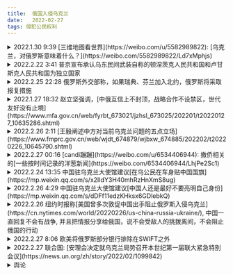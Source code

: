 ```yaml
---
title:  俄国入侵乌克兰
date:   2022-02-27
tags: 侵犯公民权利
---
```

<details markdown=1><summary markdown='span'>2022.1.30 9:39 [三维地图看世界](https://weibo.com/u/5582989822): [乌克兰，对俄罗斯意味着什么？](https://weibo.com/5582989822/Ld7xMphjs)</summary>
<video width="100%" preload="auto" muted controls src="1.mp4" height="500px"></video>
</details>

<details markdown=1><summary markdown='span'>2022.2.22 3:41 普京宣布承认乌东民间武装自称的顿涅茨克人民共和国和卢甘斯克人民共和国为独立国家</summary>
[王磬](https://weibo.com/1747817202/LgBxTfm57): [简单总结下今晚，以及谈下该如何理解"普京宣布承认乌东两区为独立国家"这件事](https://weibo.com/1747817202/LgBxTfm57)

- 普京发表了一个长达一小时的电视演讲，内容很多，大意是：  
1）乌克兰从来就不是一个真正的国家，而是被俄罗斯创造的。乌克兰之所以会从俄罗斯分裂出去都是斯大林和列宁的错，现在要修正过来。  
2）乌克兰加入北约的计划对俄罗斯构成了直接威胁，乌克兰是美国的傀儡。  
3）乌克兰当局十分腐败，俄罗斯才能拯救它。  
4）宣布承认乌东两个地区的独立地位。

- 不少观察家认为这次演讲是富有侵略性的。俄罗斯研究专家Sam Greene称，他看过很多普京的演讲，但从没有像这一次这样的黑暗。没有了“2014年克里米亚演讲中的那种兴奋感、也没有那种高尚的道德感”。直接否定了乌克兰作为一个国家的存在，“这是一个为了让人们愤怒的演讲”。  
其中还有一些值得回味的小插曲，比如普京自曝他在多年以前跟克林顿见面时就提过俄罗斯加入北约的问题，但克林顿没怎么搭理他。演讲的前二十分钟里普京都在讲历史，为什么乌克兰自古以来就是俄罗斯不可分割的一部分？对此普京有一套完整的论述: [普京：关于俄罗斯人和乌克兰人的历史统一](https://weibo.com/ttarticle/p/show?id=2309404738701334020571)

- 第4）是讲话中最重要的内容。在演讲开始之前，普京已经电话告知了马克龙和朔尔茨，将签署法令承认顿涅茨克人民共和国和卢甘斯克人民共和国独立。所以不算意外。关于这两个独立地区与乌东冲突的来龙去脉见界面新闻: [打了八年，乌克兰东部到底有何冲突？](https://www.jiemian.com/article/7118272.html)。

- 该如何理解“普京承认乌东两地区独立”这件事？它最直接的后果，是意味着《明斯克协议》的破产。这是目前乌俄危机中最重要的斡旋框架，它的夭折意味着用外交途径解决乌俄危机已经基本堵死。  
2014年乌东冲突之后，由德法斡旋，与乌俄签了第一份《明斯克协议》，该协议的目的是在乌克兰现有边界内建立一个基于联邦制形式的东部政治解决方案。但这次协议签订后不久就很快再度开火。于是就有了第二个版本的《明斯克协议》，其中包括全面停火、撤走重型武器等。今年的乌俄危机中，《明斯克协议》框架下的”诺曼底模式“扮演了非常重要的作用。值得一提的是，中国也支持俄罗斯回到《明斯克协议》的框架中解决乌俄危机（王毅外长前几天在慕尼黑会议上的发言）

- 演讲结束后大约一个小时，普京宣布将向乌东两个新“独立”的地区派遣军队——以“维和部队”的名义。这算不算开战？有一些可以阐释的空间。它跟直接进攻基辅的性质还是很不一样的。这一方面意味着俄军将事实上正式迈过乌克兰的国境线，但另一方面，由于顿巴斯地区的冲突已经持续了八年，俄罗斯的军事力量此前也已经以军事援助的形式存在于该地区，是个灰色地带。不过，不管现在是否算全面开战，从普京今晚的演讲来看，他的目标肯定不会止于顿巴斯；他想拿下整个乌克兰。

- 现在的问题是各方会如何反应。欧美是否认为这一决定足以引发对俄罗斯的经济制裁？白宫在简报会上重申美军不会进入乌克兰作战。被问到俄罗斯进军顿巴斯是否能算军事进犯？回答称俄罗斯从2014年之后就以各种形式存在在那里。拜登称将对宣布独立的两个地区做出相应经济制裁，包括禁止美国人在乌东地区进行贸易投资经济活动，不过制裁尚不会直接波及俄罗斯。法国、德国、英国、欧盟也表示将会集体行动做出相应制裁。联合国安理会将在美东时间周一晚9点召开紧急会议。乌克兰正式请求安理会提供安全保障，唐宁街则说鲍里斯将在周二6点半爬起来开会，专门讲下制裁的事（当首相还真是蛮辛苦的。。。
</details>

<details markdown=1><summary markdown='span'>2022.2.25 22:28 俄罗斯外交部称，如果瑞典、芬兰加入北约，俄罗斯将采取报复措施</summary>
Fox News: [Russia says Finland, Sweden could face consequences if countries move to join NATO](https://www.foxnews.com/world/russia-finland-sweden-nato)
<details markdown=1>
A Russian official on Friday issued a warning to Finland and Sweden should both nations intend to join NATO, saying such moves would have "serious military-political repercussions."

During a news briefing, Russian foreign ministry spokesperson Maria Zakharova made the remarks as Russian forces continue to battle the Ukrainian military following an unprovoked invasion into the neighboring country.   
"Finland and Sweden should not base their security on damaging the security of other countries and their accession to NATO can have detrimental consequences and face some military and political consequences," she said in a video clip.   
The ministry later posted the same threat on Twitter.   
"We regard the Finnish government’s commitment to a military non-alignment policy as an important factor in ensuring security and stability in northern Europe," the tweet reads. "Finland’s accession to @NATO would have serious military and political repercussions."  
"Partnership with the alliance is very important for us. While maintaining a strong national defense, we retain the opportunity to apply for membership," he wrote. "It is the sovereign right of each nation to make decisions on its security policy."

In an interview with Fox News, Finnish Ambassador to the United States, Mikko Hautala, said Russia has always voiced opposition to his nation's membership to NATO.   
"I think we are really well prepared. We have one of the best armies in Europe. We have a really strong defense. We have really good international partners," he said. "We are not in a position that we would get scared because of one statement. There's nothing new. That's the old Russian position."  
"They've been telling that for many, many years," he added. 

Ukrainian leaders have expressed a desire to join NATO, but Russia has expressed fierce opposition to an expansion of the 30-member alliance, particularly on its border with neighboring Ukraine.   
As of Friday, Russian forces were closing in on the Ukrainian capital of Kyiv, but American intelligence experts have said Ukraine is putting up a greater resistance than anticipated. In an effort to defend the country, the government has handed out arms to citizens willing to fight. 

NATO Secretary-General Jens Stoltenberg said Thursday that the alliance would defend its member states should Moscow launch an attack.  
On Friday, he said NATO deployed its Response Force for collective security after Russian President Vladimir Putin threatened the alliance by telling it to withdraw forces from member nations or face consequences.  
"This goes far beyond Ukraine," Stoltenberg said. "This is about how Russia is actually challenging, contesting core values for our security. Then warning that NATO should withdraw all forces and infrastructure from almost half of our members."

NATO has not engaged in the conflict and has not sent any troops to help defend Ukraine. On Thursday, President Biden said the United States could get involved should Russian forces move into NATO countries.   
"If he did move into NATO countries we will be involved," he said of Putin. "We will be involved."
</details>{:style="margin-left: 2em"}
</details>

<details markdown=1><summary markdown='span'>2022.1.27 18:32 赵立坚强调，[中俄互信上不封顶，战略合作不设禁区，世代友好没有止境](https://www.mfa.gov.cn/web/fyrbt_673021/jzhsl_673025/202201/t20220127_10635286.shtml)</summary>
总台央广记者：俄罗斯外长拉夫罗夫26日表示，俄中新时代全面战略协作伙伴关系是21世纪国家间关系的典范，在某些方面甚至超过传统军事政治同盟关系。西方正企图利用制裁、舆论妖魔化、情报机构滋事挑衅等一切卑鄙手段，对像俄中这样奉行独立自主政策的国家施加“惩罚”。请问中方对此有何评论？

赵立坚：我们注意到了拉夫罗夫外长对两国关系作出的积极表态。这体现了俄中双方对发展两国关系的高度共识，中方对此表示赞赏。  
我想强调，**中俄互信上不封顶，战略合作不设禁区，世代友好没有止境**。两国将彼此视为外交优先方向，是基于各自长远发展作出的战略抉择，根本目的是造福两国和两国人民，维护世界和平稳定与国际公平正义。中俄关系是真正意义上新型大国关系的典范。对于非友即敌的冷战思维和基于一己私利拼凑起来的各种所谓“同盟”和“小圈子”，中俄不感兴趣，更不屑仿效。任何妖魔化和挑衅滋事的企图都注定失败。我们愿意继续同俄方一道，沿着两国元首擘画的方向坚定前行，充分释放两国合作的巨大潜力和优势，为动荡变革的世界注入更多稳定性和正能量。
</details>

<details markdown=1><summary markdown='span'>2022.2.26 2:11 [王毅阐述中方对当前乌克兰问题的五点立场](https://www.fmprc.gov.cn/web/wjdt_674879/wjbxw_674885/202202/t20220226_10645790.shtml)</summary>
2022年2月25日，国务委员兼外长王毅应约分别与英国外交大臣特拉斯、欧盟外交高级代表博雷利和法国总统顾问博纳通电话，重点就乌克兰局势深入交换意见。王毅阐述了中方对乌克兰问题的基本立场，概括为以下五点：  
一、中方主张尊重和保障各国的主权和领土完整，切实遵守联合国宪章宗旨和原则。这一立场是一贯的，也是明确的，在乌克兰问题上同样适用。  
二、中方倡导共同、综合、合作、可持续的安全观。认为一国的安全不能以损害他国安全为代价，地区安全更不能以强化甚至扩张军事集团来保障。冷战思维应当彻底摒弃。各国的合理安全关切应予尊重。在北约连续五轮东扩情况下，俄罗斯在安全方面的正当诉求理应得到重视和妥善解决。  
三、中方一直关注乌克兰问题的演变，目前的局势是我们不愿看到的。当务之急是各方保持必要克制，避免乌克兰现地事态继续恶化甚至走向失控。平民的生命财产安全应当得到有效保障，尤其要防止出现大规模人道主义危机。  
四、中方支持和鼓励一切有利于和平解决乌克兰危机的外交努力。中方欢迎俄罗斯和乌克兰尽快举行直接对话谈判。乌克兰问题的演变有着复杂历史经纬。乌克兰应当成为东西方沟通的桥梁，而不应沦为大国对抗的前沿。中方也支持欧方与俄罗斯就欧洲安全问题进行平等对话，秉持安全不可分割理念，最终形成平衡、有效、可持续的欧洲安全机制。  
五、中方认为联合国安理会应当为解决乌克兰问题发挥建设性作用，要以地区和平稳定为重，以各国普遍安全为重。安理会采取的行动应当给紧张局势降温而不是火上浇油，应当有利于推动外交解决而不是使局势进一步升级。鉴此，中方历来不赞成安理会决议动辄引用授权动武和制裁的第七章。  
王毅说，中国作为安理会常任理事国和负责任大国，始终忠实履行自身国际义务，为维护世界和平稳定发挥建设性作用。在和平与安全问题上，中国是纪录最好的大国。我们从未侵略他国、从不搞代理人战争、从不寻求势力范围、从不参与军事集团对抗。中国坚持走和平发展道路，致力于构建人类命运共同体。我们将继续坚定反对一切霸权强权，坚定维护广大发展中国家特别是中小国家的正当合法权益。
</details>

<details markdown=1><summary markdown='span'>2022.2.27 00:16 [candi蹦蹦](https://weibo.com/u/6534406944): 撤侨相关的[一些按时间记录的洋葱新闻](https://weibo.com/6534406944/LhjPe2Sc1)</summary>
<div markdown=1>
22.1.23 [美国要求美国公民离开乌克兰](https://www.cnbc.com/2022/01/24/state-department-urges-us-citizens-to-leave-ukraine-amid-russian-tension.html)  
22.1.24 [澳大利亚建议撤侨](https://www.theguardian.com/australia-news/2022/jan/25/australians-told-to-leave-ukraine-immediately-as-russian-military-threat-increases)  
22.2.11 [英国建议公民离开乌克兰](https://www.theguardian.com/uk-news/2022/feb/11/foreign-office-urges-uk-citizens-ukraine-leave-as-soon-as-possible)  
22.2.12 [日本要求日本公民离开乌克兰](https://english.kyodonews.net/news/2022/02/d43b59c2b0ee-japan-urges-nationals-to-leave-ukraine-over-crisis.html)  
22.2.12 [加拿大要求撤侨](https://www.aa.com.tr/en/world/canada-urges-its-citizens-to-immediately-leave-ukraine/2500539)  
22.2.12 [德国建议撤侨](https://www.dw.com/en/germany-joins-eu-nato-members-telling-citizens-to-leave-ukraine/a-60758319)  
22.2.13 [新加坡建议撤侨](https://www.channelnewsasia.com/singapore/singaporeans-ukraine-advised-leave-soon-possible-mfa-2495906)  
22.2.15 [美国关闭驻基辅大使馆](https://edition.cnn.com/2022/02/14/politics/us-embassy-kyiv-closure/index.html)  
<details markdown=1><summary markdown='span'>22.2.25 财新网: [中国开始部署包机安排撤侨](https://weibo.com/1663937380/Lh9Jpyqu8)</summary>
俄罗斯对乌克兰的进攻进入第二天，联合国2月25日表示，至少有127名平民伤亡。2月25日凌晨，中国驻乌克兰大使馆发布紧急通知，准备分批包机接返在乌中国公民，开始人员登记。  
中国驻乌大使馆称，当前中国在乌公民和中资企业处于较高安全风险，持有中国护照或旅行证的包括香港、澳门、台湾地区在内的中国公民可登记搭乘包机回国。搭乘包机根据自愿原则，包机派出时间根据飞行安全情况确定，届时将提前通知。登记时间截止到当地时间2月27日晚12点 。大使馆还提醒，期间做好安全和疫情防护，提前准备登机物品
</details>

<details markdown=1><summary markdown='span'>22.2.27 19:00 环球时报: [中国驻乌克兰使馆正协调其他方式撤侨](https://weibo.com/1974576991/Lhrbe9eDk)</summary>
【中国驻乌克兰使馆：除包机撤侨外，还在协调中国公民以其他方式离开乌克兰】

在紧张的俄乌局势中，滞留乌克兰的中国同胞牵动人心。27日，《环球时报》记者从中国驻乌克兰大使馆方面独家获悉，目前撤侨工作正在紧锣密鼓地展开。为保障与在乌同胞沟通渠道顺畅，使馆特意增设领事保护电话，协调出境、领事保护、安抚情绪等相关工作也在大力推进。中国驻乌使馆方面对《环球时报》记者表示，“虽然困难很多，但还是会有办法的”“广大同胞提出的愿望，我们会努力实现，民之所愿就是我们努力奋斗的目标。”  
“撤侨是使馆当前工作的重中之重。”中国驻乌克兰大使馆相关人士27日独家对《环球时报》记者表示：“在目前情况下，很多中国公民希望能够撤离回国。虽然这是一项复杂的系统性工作，做起来费心费力，但使馆上下仍在紧锣密鼓的展开撤侨工作。”  
这位中国驻乌使馆人士介绍，保障中国公民的安全是撤侨的前提条件，如果在撤离过程中遇到危险，就违背了撤离的初衷。为此，使馆需要从各方面着手，做出周密的安排。比如组织中国公民进行登记调查、和乌方进行前期沟通、做好应急预案等，工作量很大，现在每个环节都在紧张的推进当中。  
该人士还谈到了包机撤离的危险性，他说，现在当地实施严格的空中管制措施，空中时常遭遇炮击和导弹，如果在包机撤离过程中遇到危险，后果将不堪设想，因此现阶段包机撤侨的方案很难执行。  
“虽然困难很多，但还是会有办法的。”这位使馆人士对《环球时报》记者表示，“使馆正在积极考虑其他撤离方案，只要安全条件稍一具备，就会立即启动”。他说：“广大中国同胞提出的愿望，我们会努力实现，民之所愿就是我们努力奋斗的目标”。

《环球时报》记者了解到，除撤侨以外，中国驻乌使馆还在积极协调中国公民以其他方式离开乌克兰境内。相关人士透露，现在有中国同胞自行驾车到乌克兰西部地区与乌接壤的波兰、斯洛伐克、匈牙利等国，由于现在往西走的人很多，队伍排起长龙，在出境方面遇到很大困难。使馆通过和乌克兰方面协调，协助中国公民顺利出关。比如，昨天华为公司的40余名员工已经安全抵达斯洛伐克。

为保障在乌中国公民的人身和财产安全，中国驻乌使馆加紧推进一系列工作。这名相关人士对《环球时报》记者说，使馆第一时间把当地的安全提醒和有关规定传达给同胞，比如“宵禁的时候不能外出”“不能随意在街上走动”“远离窗户”“不要开灯”“听见防空警报要赶紧去地下室、避难所避难”等等。有的华人华侨不懂外语，使馆会事无巨细的逐一提醒。  
在当前局势下，做好在乌同胞的安抚工作也是使馆的工作重点。为保障与在乌同胞的沟通渠道顺畅，使馆特意增设领事保护电话，尽可能多与他们接触、倾听他们的诉求。此外，我驻乌使馆也在努力进行领事保护工作，比如有中国企业在乌克兰经营的工厂或者农场遇到困难，处于交战区，使馆就会做一些相关工作，争取能够使他们的财产得到保全。  
27日早些时候，中国驻乌克兰大使范先荣发表致全体在乌中国同胞的信，澄清有关“大使逃跑”的不实传闻，称“中国大使还在基辅，还在与广大的同胞们共同面对当前这段特殊困难的时期”。范先荣表示，我们每日每夜、加班加点做的最重要工作，就是大家的安危。所以我请大家放心，并且要有信心，中国使馆绝不会置大家的安危于不顾。中国共产党的初心和使命就是人民，现在民众有了困难，怎么可能看着不管！  
范先荣强调，祖国就在身后，使馆就在身边！这句话是真的。让我们大家一起来，共同努力，战胜目前暂时的困难，鼓励“同胞们，加油！”
</details>

<details markdown=1><summary markdown='span'>22.1.28 外交部: [中国呼吁各方保持冷静](https://www.mfa.gov.cn/web/fyrbt_673021/jzhsl_673025/202201/t20220128_10636086.shtml)</summary>
中新社记者：据报道，1月26日，埃塞俄比亚联邦政府通过决议，决定提前结束全国紧急状态。中方对此有何评论？

赵立坚：中方对埃塞俄比亚国内局势改善、政府决定提前结束全国紧急状态感到高兴。我们始终相信埃塞人民有智慧、有能力处理好内部事务，支持埃塞有关各方通过对话和谈判化解分歧，早日实现持久的停火与和解。  
中方一贯为非洲之角地区和平稳定积极发挥建设性作用。前不久，王毅国务委员兼外长访非期间提出“非洲之角和平发展构想”，得到了包括埃塞俄比亚在内的地区国家积极响应。中方愿同各方一道，继续为实现地区持久和平与发展繁荣共同努力。
</details>

<details markdown=1><summary markdown='span'>22.2.17 外交部: ["俄罗斯入侵乌克兰"是虚假信息](https://www.mfa.gov.cn/web/fyrbt_673021/jzhsl_673025/202202/t20220217_10643117.shtml)</summary>
总台央视记者：昨天，俄罗斯外交部发言人扎哈罗娃再次批评渲染“俄罗斯入侵乌克兰”做法，表示已经很久未见如此大量的虚假信息、污蔑和谎言集中出现。但美方声称，俄进一步军事“侵略”乌克兰的风险仍然存在。发言人对此有何评论？

汪文斌：散布虚假信息、制造紧张空气无助于乌克兰问题的解决，鼓吹集团对抗、挥舞制裁大棒只会给对话谈判增添阻力。美方应当重视并解决俄方在安全保障问题上的正当合理关切，为各方在新明斯克协议基础上寻求政治解决乌克兰问题发挥建设性作用，而不是炒作渲染危机、刺激局势紧张。中方支持一切符合新明斯克协议方向和精神的努力。
</details>

<details markdown=1><summary markdown='span'>22.2.18 外交部: [政治解决乌克兰问题不能以释放战争烟雾弹为筹码](https://www.mfa.gov.cn/web/fyrbt_673021/jzhsl_673025/202202/t20220218_10643443.shtml)</summary>
总台央视记者：当地时间17日，美国务卿布林肯在联合国安理会发表讲话称，美情报显示俄已走上战争道路，计划未来数日内进攻乌克兰。他还称，美分享上述情报旨在阻止战争而非发动战争。请问中方对此有何评论？

汪文斌：美国情报部门的可信度如何，在伊拉克、乌克兰等问题上已经得到检验。  
我要强调的是，政治解决乌克兰问题不能以释放“战争”烟雾弹为筹码，不能以制裁施压相威胁、更不能以煽动集团对抗为手段。各方应在新明斯克协议基础上，通过对话谈判妥善处理包括俄方在内的各方合理安全关切，推动乌克兰危机及相关问题的全面解决。
</details>

22.2.19 8:46 [赵立坚个人微博](https://weibo.com/u/7286955267): [美国情报就是个笑话【#中方回应美情报显示俄计划进攻乌克兰# 】@外交部发言人办公室 @人民视频](https://weibo.com/7286955267/Lg9KilThF)

<details markdown=1><summary markdown='span'>22.2.22 外交部: ["安全不可分割"原则很重要](https://www.mfa.gov.cn/web/fyrbt_673021/jzhsl_673025/202202/t20220222_10644486.shtml)</summary>
**法新社记者：中方一贯支持不干涉内政及尊重他国主权原则，俄罗斯承认“分裂地区”是否侵犯乌克兰主权？**

汪文斌：今天上午，王毅国务委员兼外长应约同美国国务卿布林肯通电话，在通话中，王毅国务委员阐述了中方在乌克兰问题上的相关立场。  
中方对乌克兰局势演变表示关注。中方在乌克兰问题上的立场是一贯的，任何国家的合理安全关切都应得到尊重，联合国宪章的宗旨和原则应当得到共同维护。乌克兰问题演变至今，与新明斯克协议迟迟未能有效执行密切相关。中方将继续按照事情本身的是非曲直，与各方接触。乌克兰局势正趋于恶化。中方再次呼吁各方保持克制，认识到落实安全不可分割原则的重要性，通过对话谈判缓和事态，化解分歧。

**路透社记者：中方是否承认“顿涅茨克人民共和国”和“卢甘斯克人民共和国”是两个新的独立国家？**

汪文斌：我刚才已经介绍了中方在乌克兰问题上的立场。乌克兰问题有着复杂的历史经纬和现实因素，中方在乌克兰问题上的立场是一贯的、明确的，没有发生变化。中方主张根据联合国宪章的原则，和平解决争端，呼吁相关各方保持克制，通过谈判化解分歧，避免局势继续升级。

**法新社记者：中方是否认为俄罗斯的最新举措违反新明斯克协议？**

汪文斌：中方在乌克兰问题上的立场是一贯的。我们认为任何国家的安全利益都应该得到尊重和维护。真正的安全应该是共同、综合、合作和可持续的。

**《纽约时报》记者：俄罗斯坚称乌克兰并非“独立国家”，而中方坚称台湾是中国的一部分。两者是否有相似之处？**

汪文斌：我刚才已经阐明了中方在乌克兰问题上的立场。  
既然你提到台湾问题，我愿强调，世界上只有一个中国，台湾是中国领土不可分割的一部分，这是无可辩驳的历史和法理事实。一个中国原则是公认的国际关系准则。中国人民有坚强决心、坚定意志、强大能力捍卫国家主权和领土完整。

**路透社记者：英国认为俄罗斯已开始入侵乌克兰，因此已决定对俄实施制裁。中国将于何时自乌撤离本国公民？**

汪文斌：我刚才已经介绍了，中国外交部和驻乌克兰使馆将继续和在乌中国公民和企业保持密切联系，及时提供领事保护与协助，切实维护其安全和正当权益。
</details>

<details markdown=1><summary markdown='span'>22.2.23 外交部: [中国在乌克兰问题上发挥了发挥建设性作用](https://www.mfa.gov.cn/web/fyrbt_673021/jzhsl_673025/202202/t20220223_10644870.shtml)</summary>
总台央视记者：能否介绍一下中方为解决乌克兰问题发挥了什么作用？

华春莹：在地区热点问题上，中方一向致力于劝和促谈，为推动和平解决地区热点问题发挥建设性作用。  
在乌克兰问题上，同近段时间以来美方不断向乌输送武器、推高紧张、制造恐慌甚至渲染战争形成鲜明对比的是，中方始终呼吁各方尊重和重视彼此的合理安全关切，努力通过谈判协商解决问题，共同维护地区和平稳定。16日，习近平主席同马克龙总统通话时强调，有关各方应该坚持政治解决的大方向，充分利用包括诺曼底机制在内的多边平台，通过对话协商寻求乌克兰问题的全面解决。近日，王毅国务委员兼外长通过视频出席慕尼黑安全会议中国专场时也强调，各方应该切实负起责任，为和平而努力，而不是一味推高紧张、制造恐慌、甚至渲染战争。  
现在问题的关键是，作为当前乌克兰局势紧张的始作俑者，美方在这场危机中扮演了什么角色？发挥了什么作用？如果有人一边火上浇油，一边指责别人救火不力，这种行为是不负责任的，也是不道德的。

《中国日报》记者：个别美国媒体认为，中方现在在乌克兰问题上的表态立场同中方一贯奉行的尊重国家主权和领土完整原则相矛盾。你是否同意这种看法？

华春莹：中方在乌克兰问题上的立场是一贯的，没有变化。  
中方表态符合中方一贯坚持的推动对话协商解决地区热点问题的立场。中方始终秉持客观公正，站在和平正义的一边，按照事情本身的是非曲直决定自身立场，主张各国都要根据联合国宪章的宗旨和原则和平解决国际争端。个别人指责中方有关乌克兰问题的立场违背尊重国家主权和领土完整原则，这要么是别有用心，要么是故意歪曲误解。  
凡事都要讲道理，凡事也都有因果关系。乌克兰问题有其复杂历史经纬，局势演变至今是各种因素共同作用的结果。要想正确客观认识并寻求理性和平的解决方案，有必要了解乌克兰问题的来龙去脉，在平等和相互尊重的基础上，妥善解决彼此合理安全关切。一些国家应该想一想，在美方违背同俄罗斯的协议5次将北约东扩至俄家门口并部署大量先进进攻性战略武器时，他们有没有想过把一个大国逼到绝地的后果？  
当前形势下，和平解决乌克兰问题的大门并没有完全关上。我们希望有关当事方保持冷静和理性，致力于根据联合国宪章原则，通过谈判和平解决有关问题。中方将继续以自己的方式劝和促谈，欢迎并鼓励一切致力于推动外交解决的努力。
</details>

<details markdown=1><summary markdown='span'>22.2.24 外交部: [俄国的行为不能称为"侵略"](https://www.mfa.gov.cn/web/fyrbt_673021/jzhsl_673025/202202/t20220224_10645295.shtml)</summary>
**法新社记者：中方一直未谴责俄罗斯对乌克兰的行为，当前普京总统已开始入侵乌克兰，今天中方是否会谴责俄罗斯的行动？**

华春莹：中方正密切关注最新事态。我们呼吁各方保持克制，避免局势失控。

**彭博社记者：中方是否认为俄罗斯的行动是侵略？是否违反联合国宪章？**

华春莹：关于乌克兰问题，我们已经表明中方原则立场。乌克兰问题有着非常复杂的历史背景和经纬，演变到今天这种局面，是各种因素共同作用的结果。  
我们注意到今天俄方宣布在乌东地区开展特别军事行动，俄罗斯国防部称其武装力量不会对城市实施导弹、航空和火炮袭击。中方密切关注当前最新事态的发展，呼吁各方保持克制，避免局势失控。  
同时我也想再次强调中方的一贯立场。各国安全应该是共同、合作、可持续的安全，各方的合理安全关切应该得到尊重和解决。我们希望各方不要把和平大门关上，继续致力于对话、协商、谈判，努力尽快缓解事态，不要使局势进一步升级。  

**总台央视记者：美国务院发言人普莱斯就乌克兰问题表示，中国应该尊重国家主权和领土完整原则，中方有义务敦促俄罗斯在乌克兰问题上作出让步，但中俄关系发展方向令人担忧。中俄联合声明表明中国试图利用对俄罗斯的影响来达成两国创造世界秩序的目的。你对此有何评论？**

华春莹：我注意到美国国务院发言人有关表态。  
首先，关于如何尊重国家主权和领土完整问题，美方恐怕没有资格告诉中方怎么做。对于国家主权和领土完整问题，中国人民有着特别真实而深刻的理解和感受。近代以来，中国遭受过八国联军和外国殖民侵略，有着对于丧权辱国的刻骨铭心的悲惨记忆。就在并不遥远的20多年前，中国驻南联盟使馆被北约轰炸、造成3名中国记者牺牲，多人受伤。北约还欠着中国人民的血债。而今天我们依然面临美国伙同其几个所谓盟友在涉疆、涉港、涉台等问题上肆意干涉中国内政、破坏损害中国主权安全的现实威胁。中国也还是唯一一个还没有实现祖国完全统一的安理会常任理事国。正因为如此，中国一贯坚决维护联合国宪章宗旨原则和国际关系基本准则，坚决维护国家主权、安全和领土完整，坚决维护国际公平正义。  
而美国，建国不到250年的时间里，只有不到20年没有对外发动军事行动，而军事干预的名义有时是民主，有时是人权，有时索性就用一小瓶洗衣粉，有时甚至就编一个假消息。这样的国家对于尊重国家主权和领土完整的理解肯定是和我们不一样的。对此，国际社会也都看得十分清楚。  
至于美方暗示俄罗斯有中国背后支持才行动，相信俄方会很不高兴听到这种说法。俄罗斯是安理会常任理事国，是独立自主的大国，俄方完全基于自身判断和国家利益独立自主制定并实施自己的外交战略。  
我还必须强调指出，中俄关系建立在不结盟、不对抗、不针对第三方的基础上，同美方以意识形态划线，拉帮结伙搞“小圈子”和集团政治、制造对抗分裂有根本和质的不同。对于那种非友即敌的冷战思维和拼凑所谓“同盟”和“小圈子”的做法，中方不感兴趣，也无意效仿。  
至于中俄联合声明，我们建议美方再认真仔细阅读一下。中俄加强战略沟通协调，坚定维护联合国在国际事务中发挥核心协调作用的国际体系，坚定维护包括《联合国宪章》宗旨和原则在内的以国际法为基础的国际秩序，恰恰是负责任的表现，是维护国际战略安全与稳定的积极因素。

**英国独立电视新闻记者：尽管看到今天上午乌克兰形势的最新变化，你似乎认为和平仍然可能，习近平主席是否计划与其好友普京总统通话，呼吁保持冷静，寻求外交解决？**

华春莹：和平的大门永远都不应被轻易关闭。即便乌克兰局势发展到了今天，我们仍然呼吁有关各方保持克制，采取建设性行为，尽快缓和事态，不要使局势进一步失控。  
中方一贯主张各方尊重和重视彼此合理安全关切，努力通过谈判协商和平解决地区热点问题。我昨天介绍了中方为推动和平解决乌克兰问题所做努力。习近平主席近期和马克龙总统通话以及王毅国务委员兼外长视频出席慕安会时都呼吁各方坚持政治解决的大方向，切实负起责任，为和平而努力。

**法新社记者：在昨天的记者会上，中方批评美方在乌克兰推高紧张、制造恐慌，最近24小时的事态变化是否说明，美方的警告其实是有根据的？中方是否应该早些倾听美方警告并请本国公民自乌克兰撤离？**

华春莹：美方一段时间以来一直在不断推高紧张、煽动战争。你们应该知道过去一段时间里，美方向乌克兰运送进多少武器弹药吗？  
当时如果各方都多做劝和工作，多尊重和照顾彼此安全关切，合理妥善解决，使局势软着陆，那今天情况会是怎么样？美方放出消息称16日俄方大规模侵入，俄方称这是虚假消息。你是愿意看到美方喊“狼来了”成真？还是真正出自对乌克兰人民以及地区和平安全的关心，希望事情消灭于萌芽状态，不走到今天这个地步呢？  
中方从一开始就本着负责任的态度，劝说有关方不要推高紧张、煽动战争。中方做法是负责任的。而那些跟在美国后面煽风点火，等火烧起来了以后却指责别人的，才是不负责任的行为。作为始作俑者，点火者应该考虑如何以实际行动尽快把火扑灭。

**法新社记者：俄罗斯明确宣布不会攻击城市，而仅打击军事目标，所以你认为不攻击城市而仅打击军事目标的对他国侵略是可以接受的对吗？你还提到美方向乌克兰提供弹药，但是一个主权国家，自任何来源购买武器弹药用于自卫，这难道不是它的权利吗？**

华春莹：你应该注意到了，俄方声明称对乌进行特别军事行动，俄罗斯武装力量不会对乌克兰城市实施任何导弹和火炮袭击。  
对于“侵略”的定义，还是应该回到如何看待当前乌克兰局势这个起点。我们多次讲过，乌克兰问题有非常复杂的历史背景和经纬，演变到今天这个局面并不是我们每个人都希望看到的。希望各方做出共同努力，给和平一个机会，致力于通过对话协商谈判，尽快把局势缓和下来。  
至于主权国家是否有权购买武器。我想问你一个问题：如果在你身边两个人吵起来要打起来，你是给他递武器、递枪、递匕首呢？还是首先劝他们不要打起来，然后客观了解发生冲突的来龙去脉，帮他们和平解决问题呢？这是一个非常简单的道理。武器从来不能解决所有问题。这个时候不应该火上浇油，而是应该想办法一起把火扑灭，维护住和平。  
我也想向你提出一个问题。你们西方媒体定义用的词是“侵略”，但之前美方未经联合国授权对伊拉克、阿富汗非法采取单方面军事行动并造成大量无辜平民伤害时，你们当时用的是“侵略”这个词吗？还是别的什么词？

**阿纳多卢通讯社记者：俄罗斯国防部发表声明表示，俄军今天上午打击了乌克兰防空力量，这通常被视为侵略的开始，如果情况属实，中方是否会将其视为对主权国家的进攻？**

华春莹：中方密切关注着事态发展。乌克兰局势发展到今天，不是我们所希望看到的。所以我们持续呼吁各方保持克制，尽快通过对话协商解决问题，让局势缓和下来。

**法新社记者：在最近24小时，自军事行动开启以来，中方是否曾与乌方通话？具体来说，是否与乌总统泽连斯基通话？或者是否有通话计划？**

华春莹：现在各方都很忙。中方正密切关注形势发展，并持续呼吁各方保持克制，致力于通过对话谈判尽快缓和事态，避免局势失控。

**法新社记者：你之前提到了法国和德国在这场争端中的斡旋努力，目前法德均明确谴责了俄罗斯的行动，你是否认为，这说明谈判努力无效，唯有包括中国在内的整个国际社会的强烈谴责方能使俄罗斯退却？**

华春莹：一段时间以来，包括法国、德国在内的一些欧洲国家进行了一些斡旋工作。乌克兰问题非常复杂。7年多前基辛格博士曾经公开对乌克兰问题发表过评论，他认为如果乌克兰想要生存和繁荣，就不能成为任何一方对抗另一方的前哨，而应成为东西方之间的桥梁。  
旁观者清。国际社会各方应该冷静了解乌克兰问题演变的历史经纬。在此基础上共同努力，推动相关方通过对话谈判尽快缓和局势，避免失控，和平解决。欧方的确也应该思考，什么样的安全格局最符合欧洲利益。  
你提到谴责俄罗斯。我不知道之前当有关国家做拱火点火的错事的时候，它的伙伴有没有尽全力阻止其在错误的方向越走越远，直到不可收拾的地步。当前局面谁都不希望看见、也不符合任何一方利益。希望各方共同努力，呼吁相关方保持克制，不要使局势进一步失控。

**路透社记者：你刚才说希望各方呼吁保持冷静、避免局势升级，中方多次重复这一立场，请问中方是否会呼吁俄罗斯撤军？**

华春莹：我们呼吁所有相关方保持克制。

**法新社记者：美国2003年入侵伊拉克，我社当时使用了“入侵”一词。昨天，你表示美方在伊拉克的所作所为侵犯了伊拉克的主权和领土完整。那么，为什么现在不认为乌克兰的主权和领土完整遭受侵犯呢？你能否解释一下乌克兰的情形和当年伊拉克的情形有何不同？这是否是一种双标呢？俄罗斯入侵乌克兰就可以，但美国不能入侵伊拉克。**

华春莹：“双重标准”这个词用不到中国头上，因为中方立场光明磊落。中方一向认为，各国的主权和领土完整都应得到尊重，联合国宪章宗旨和原则都应当得到共同维护，这是中方一贯秉持的原则，也是各国都应当坚持的国际关系基本准则。  
与此同时，中方认为，一国安全不能建立在损害别国安全的基础上，更不能出于寻求自身绝对安全优势，肆意损害别国主权安全。各国的合理安全关切都应得到尊重。  
你应该知道伊拉克问题的由来。当时美国国务卿凭着一小瓶洗衣粉和一个莫须有的罪名，就对伊拉克发动军事打击，给伊拉克人民造成严重灾难。这是赤裸裸的侵略，国际社会对此是有共识的。  
你应该也认真读了普京总统的讲话。我不是俄罗斯外交部发言人，不会站在俄方的立场讲话。但我想，作为旁观者和非当事方，应该秉持客观公正立场，看到乌克兰问题的复杂历史经纬以及各种因素交织演变。  
公正的斡旋调解不仅要看到眼前，也要看到事情的整个来龙去脉，不仅要推动治标也要治本。这就是为什么中方一直呼吁各有关方面保持克制，致力于通过对话谈判解决问题。

**路透社记者：目前有多少中国公民在乌克兰？中方对他们有什么最新指示吗？**

华春莹：中国在乌克兰公民的具体人数我目前还不掌握。中国驻乌克兰使馆已经发布了安全提醒。鉴于当前的形势，提醒在乌克兰的中国公民和中资企业注意保护自己的人身安全，以免发生意外伤害。中国驻乌克兰使馆也同当地留学生和中国商会等保持着联系，提醒他们要关注中国使馆第一时间发布的消息，提醒在乌中国公民不要前往局势不稳定的地区。此外还呼吁在乌中国公民，此时要体现出中国人民历来团结奋斗、互帮互助的优良传统。如果遇到困难，希望大家能互相帮助，互相伸出援助之手，在这种困难时刻相互温暖，相互帮助。另外使馆也提醒中国公民不要恐慌。如果有人遇到问题，使馆会予以全力帮助。

**法新社记者：在何种情况下，中国会谴责俄罗斯在乌克兰的行动？具体而言，中方会因俄罗斯的何种行动对其进行谴责？  **

华春莹：你为什么一直穷追不舍要求中方谴责？  
我们已经说过，乌克兰问题的历史经纬非常复杂，局势演变到今天是各种因素共同作用的结果。正确的做法是客观全面了解来龙去脉和演变经纬，然后通过对话协商和平解决问题。各国安全应该是共同的、综合的、可持续的，只有这样的安全才是持久的。  
你反复追问中方何时同美欧等国一起谴责，这倒提醒我，正是你提到的美国等几个国家在不断干涉中国内政问题，基于虚假信息对中方发起各种攻击。  
在国际关系中，不应该老做这种强加于人的事情，而是应该根据事情本身的是非曲直，允许各国独立作出判断。

**路透社记者：中方是否认为俄罗斯入侵乌克兰？如果不是的话，为什么？**

华春莹：我给你提一个建议，你可以去问问美方，他们不断拱火、点火，现在打算怎么灭火？

**路透社记者：中方是否采取足够措施积极主动地推动实现乌克兰的和平，中方对此满意吗？**

华春莹：我们希望乌克兰和平，不希望看到乌克兰局势演变到今天这样的局面。我们呼吁，有关方通过对话缓和事态，保持克制。同时，凡事皆有因果，不仅要治标，也要治本，这需要有关各方共同努力。  
你今天一直在纠缠中国。中国是当事方吗？点火的人、煽火的人、火上浇油的人是谁？中国有句话叫做解铃还须系铃人，乌克兰问题需要直接当事方谈判解决。你们执意用的一些词很容易让我们联想到，那些基于虚假信息和谣言动辄对中国妄加的指责，让我们觉得很不舒服。  
我希望你们冷静、理智、克制，同中方一起呼吁各方保持克制，多做灭火的事，不要让局势进一步失控。

**路透社记者：请问中方领导人是否支持普京总统入侵乌克兰？**

华春莹：我非常讨厌你这样提问的方式，充分地暴露出对中国的思维——先入为主、偏见傲慢、乱扣帽子。中方不是当事方，一直在做劝和促谈的工作。  
我昨天详细介绍了我们所观察到的来龙去脉，普京总统也发表了详细的讲话。你们为什么不愿意费点时间去认真地读一读呢？为什么不能静下心来，跳出自己的固定思维模式，理性客观地看待呢？谁拱的火？谁点的火？谁在火上浇油？解铃还须系铃人。应该由直接当事方去谈判解决。  
俄罗斯是独立自主的大国、安理会常任理事国，独立自主做外交决策。中国的立场非常清楚，对于任何地区热点问题，我们的立场始终如一，那就是致力于通过对话协商谈判和平解决问题。  
当伊拉克、叙利亚、阿富汗等一些国家被非法军事打击，包括最近阿富汗人民的70亿美元被美方非法掠夺时，你们谴责了吗？你们主持公平正义了吗？你们去质问过美国政府吗？所以我认为你刚才的问题不是作为一个新闻记者应有的客观问题，你没有持中立立场，你是先入为主。作为记者，你们不应该把你们预先设定的结论强加给别人。

**法新社记者：我知道你觉得我们都很情绪化，但当战争发生，肯定会导致伤亡。我想说的是，联合国安理会将于明天发布阿尔巴尼亚和美国起草的决议，并在纽约时间的周五就此投票。你能告知中方将如何投票吗？**

华春莹：我们会基于中方一贯立场，本着联合国宪章宗旨原则处理相关问题。
</details>

<details markdown=1><summary markdown='span'>22.2.28 外交部: [一国安全不能建立在损害别国安全的基础之上](https://www.fmprc.gov.cn/fyrbt_673021/jzhsl_673025/202202/t20220228_10646369.shtml)</summary>
**国际市场新闻社记者：一些西方国家将俄罗斯剔除出环球银行间金融通信协会（SWIFT）支付系统。中方对此有何评论？这对中俄之间的金融交易和中国银行交易有何影响？中方对此有何回应？**

汪文斌：中方不赞成用制裁手段解决问题，更反对没有国际法依据的单边制裁。实践早已证明，制裁非但解决不了问题，还会制造出新的问题，不仅造成经济上“双输”或“多输”这个局面，还会干扰影响政治解决的进程。

**西班牙《阿贝赛报》记者：俄罗斯外交部发言人在被问到俄罗斯是否有朋友时称，中国（对乌克兰局势）的反应就是一个例子。中国认为自己的反应是对俄罗斯的支持吗？中国对这场冲突持中立立场吗？**

汪文斌：中俄是全面战略协作伙伴，中俄关系不结盟、不对抗、不针对第三方。我们在乌克兰问题上的立场是一贯的。中方一向按照事情本身的是非曲直决定自己的立场和政策。

**深圳卫视记者：据报道，美国不具名高官称，去年12月以来，美方6次在美中外长会谈等高层对话中指出俄罗斯正准备袭击乌克兰，恳请中方劝阻俄方。中方对此不以为然，甚至将有关情况转告俄，强调中方不会试图阻止俄行动。中方对此有何评论？**

汪文斌：我们坚决反对美方捏造不实信息，抹黑中国形象。我注意到，近期美国国际问题专家托马斯·弗里德曼和美国前众议员加巴德都就美国在乌克兰危机中所起的作用提出批评。美方应当反躬自省。  
正如我刚才所强调的，中方一贯根据事情本身的是非曲直决定我们的立场和政策，一向站在和平合作和公道正义一边。连日来，习近平主席同俄罗斯总统普京、法国总统马克龙等领导人通电话，指出中方支持俄方同乌方通过谈判解决问题，呼吁各方坚持政治解决的大方向，通过对话协商寻求乌克兰问题的全面解决。  
王毅国务委员兼外长也与多国外长和政要通电话，阐述中方在乌克兰问题上的五点立场，强调冷战思维应当彻底摒弃，各国的合理安全关切应予尊重，当务之急是各方保持必要克制，避免乌克兰现地事态继续恶化甚至走向失控。平民的生命财产安全应当得到有效保障，尤其要防止出现大规模人道主义危机。中方支持和鼓励一切有利于和平解决乌克兰危机的外交努力。乌克兰应当成为东西方沟通的桥梁，而不应沦为大国对抗的前沿。中方也支持欧方与俄罗斯就欧洲安全问题进行平等对话，秉持安全不可分割理念，最终形成平衡、有效、可持续的欧洲安全机制。  
中方的做法同个别国家制造危机、转嫁危机、从危机中渔利的做法形成鲜明对比。究竟哪种做法有利于欧洲的和平稳定和长治久安，相信大家会得出公正的结论。  
我们希望各方能和中方一道，给紧张局势降温而不是火上浇油，推动外交解决而不是使局势进一步升级。中方将继续为寻求和平、实现和平发挥建设性作用。

**法新社记者：上周，中国外交部说乌克兰是主权国家。那么，中方是否认为乌克兰政府是合法政府？如果是，中国是否呼吁俄罗斯尊重乌克兰民选政府？**

汪文斌：各国主权和领土完整都应当得到尊重和维护，联合国宪章宗旨及原则都应当得到共同维护，这是中方一贯秉持的原则，也是各国都应该坚持的国际关系基本准则。与此同时，中方也一贯认为，一国安全不能建立在损害别国安全的基础之上，更不能出于寻求自身绝对军事优势和绝对安全而肆意损害别国主权和安全，各国的合理安全关切都应该得到尊重。
</details>
</div>{:style="margin-left: 2em"}
</details>

<details markdown=1><summary markdown='span'>2022.2.24 13:35 中国驻乌克兰大使馆建议[在乌公民在车身贴中国国旗](https://mp.weixin.qq.com/s/x2IIdY3H40mhRzHnXmS8ug)</summary>
从2月24日起， 乌克兰局势急剧恶化，一些城市已经发生爆炸事件，军事行动已在展开。乌安全风险陡然上升。

中国驻乌克兰使馆在此提醒在乌中国公民和中资企业：  
1、社会秩序混乱失控，特别是城里发生严重骚乱时，在大街上行走可能成为被攻击的目标，交通也可能随时被阻，仓促外出可能遭遇不可控风险。最好待在家里，且远离窗户和玻璃，以免发生意外伤害。如出现危险情况，一定要保持冷静，一切以确保人身安全为首要并第一时间联系当地强力部门。  
2、与当地华侨华人协会、留学生会、中国商会及熟人朋友保持联系，互通信息，互相帮助。如遇断网、断电、断手机信号，不要慌张，待通讯方式恢复后第一时间关注使馆通过各种方式，特别是微信公众号和官网发布的信息。  
3、如开车长途旅行，注意沿途是否可以加油，防止加油站关闭，导致无法继续前行。可在车身明显处贴上中国国旗。  
4、密切关注事态发展，并注意当地发布的安全提示，不要前往局势不稳地区。  
5、中国人民历来具有团结奋斗、互帮互助的优良传统，出门在外更是需要中国同胞之间发扬这种精神，相互之间要努力伸出援助之手，体现中国人的形象和中国的力量。特别是在乌的中国企业、有着在乌丰富工作和生活经历的华商华侨等，要多帮助经验经历少的其他同胞，特别是留学生。困难时刻，相互温暖、相互帮助最重要。  
6、请大家思想上不要恐慌。使馆将与大家同在，并全力解决大家遇到的问题。

乌克兰紧急求助电话：火警101、报警102、急救103  
外交部全球领事保护与服务应急呼叫中心电话：+86-10-12308或+86-10-59913991。  
中国驻乌克兰大使馆领事保护电话：+380503550734  
使馆24小时值班电话:  
+380503215879（留学生）  
+380503837951（中资企业）  
中国驻敖德萨总领馆领事保护电话：+380936424266
</details>

<details markdown=1><summary markdown='span'>2022.2.26 4:29 中国驻乌克兰大使馆建议[中国人还是最好不要亮明自己身份](https://mp.weixin.qq.com/s/dDFf11edzKHksx6GDlebkQ)</summary>
最近一段时间，随着乌俄战事不断升级，乌社会上极端行为增加，出言不逊甚至持枪射击，给我在乌中国公民造成安全风险。  
中国驻乌克兰使馆谨提醒广大同胞：在当前乌安全形势特殊时期，要高度重视与乌民众友好相处，避免就具体问题发生争执，努力通过友好方式解决问题。尽量不要外出活动，远离军事设施、军队人员和持枪者，以减少安全风险。不要对正在发生的交火及人员进行拍摄，也不得在未征得对方同意情况下拍照。**不要随意亮明身份及展示具有识别性的标识。**  
另，谨防有关搭乘包机、高薪参加雇佣军等各类诈骗宣传，有关我公民撤离回国的一切事宜均以使馆发布的通知为准。
</details>

<details markdown=1><summary markdown='span'>2022.2.26 纽约时报称[美国曾多次敦促中国出手阻止俄罗斯入侵乌克兰](https://cn.nytimes.com/world/20220226/us-china-russia-ukraine/), 中国一直回复不会有战争, 并且把情报分享给俄国，说不会受敌人的挑拨离间，不会阻止俄国的行动</summary>
华盛顿——据美国官员表示，三个月以来，拜登政府高级官员与中国高级官员举行了六次紧急会议，美方在会上拿出了俄罗斯在乌克兰附近[集结军队](https://www.nytimes.com/interactive/2022/world/europe/ukraine-maps.html)的情报，并恳请中方告诉俄罗斯不要入侵。  
每一次，包括外交部长和驻美大使在内的中方官员都予以回绝，声称他们并不认为入侵行动正在酝酿中。美国官员表示，在去年12月的一次外交会谈后，美方官员得到情报，显示北京与莫斯科分享了这些信息，并告知俄罗斯人，美国正在试图挑拨离间——而中国不会试图阻碍俄罗斯的计划和行动。  
此前未见诸报道的中美官员会谈表明，拜登政府如何试图利用情报发现和外交手段，说服一个被其视为日益强大的对手的超级大国出手阻止入侵乌克兰，而习近平领导的这个国家又是如何坚持站在俄罗斯一边，即便莫斯科计划发动军事进攻的证据在整个冬天不断增加。  
本报道是基于了解这些谈话内容的高级政府官员的采访。由于外交事务的敏感性质，他们要求匿名。中国大使馆没有回复置评请求。  
中国是俄罗斯最强大的伙伴，多年来，双方一直在外交、经济和军事等多个领域加强联系。在今年以前，习近平和俄罗斯总统普京这两名对全球权力抱有一些共同看法的独裁者已经以国家领导人的身份举行了37次会面。一些美国官员认为，如果还有哪个世界领袖可以让普京在入侵乌克兰的事情上三思，那就是习近平了。  
但这样的外交努力失败了。在承认乌克兰东部两个俄罗斯支持的叛乱飞地为独立国家后，普京在周四凌晨发动了对乌克兰的全面入侵。  
一些美国官员表示，中俄关系似乎比冷战以来的任何时候都更牢固。现在，两国以对抗美国及其欧亚盟友的意识形态统一阵线的姿态出现，即便普京入侵了乌克兰仍是如此，多年来，中国一直承认后者的主权。  
随着乌克兰危机的爆发，美国和欧洲官员对中俄关系日益增长的担忧达到了一个新的高峰。恰是在50年前，美国前总统尼克松前往中国进行历史性访问。重启了两国外交关系，双方携手抗衡苏联。在那之后的40年间，特别是随着利润丰厚的贸易关系的发展，美中关系不断加强，但随后由于相互猜疑、不断加剧的战略竞争以及对权力和治理的对立看法，两国关系出现裂痕。  
在最近关于乌克兰问题的私下会谈中，美国官员从中国同行那里听到了与中国在公开场合一贯表达的强硬立场相一致的言论。跟据美方的说法，这表明一种更加敌对的态度已经根深蒂固。  
周三，在普京下令军队进入乌克兰东部但仍未全面入侵前，中国外交部发言人华春莹在[新闻发布会](https://www.mfa.gov.cn/web/wjdt_674879/fyrbt_674889/202202/t20220223_10644870.shtml)上说，美国才是“当前乌克兰局势紧张的始作俑者”。  
“在乌克兰问题上，近段时间以来美方不断向乌输送武器、推高紧张、制造恐慌甚至渲染战争，”她说，“如果有人一边火上浇油，一边指责别人救火不力，这种行为是不负责任的，也是不道德的。”  
她还说，“在美方违背同俄罗斯的协议五次将北约东扩至俄家门口并部署大量先进进攻性战略武器时，他们有没有想过把一个大国逼到绝地的后果？”面对外国记者的追问，她拒绝将俄罗斯的进攻描述为“入侵”。  
随着俄罗斯开始对邻国发起袭击，华春莹激烈的反美言论令许多现任和前任美国官员以及美国的一些中国问题专家感到震惊。但这波言语攻击呼应了中俄在2月4日发布的一份长达5000字的联合声明中的要点，当时习近平与普京借北京冬奥会开幕之机进行了会晤。在那份文件中，两国宣布，他们的伙伴关系“没有止境”，并将联合起来对抗美国领导的民主国家。在声明中，中国还明确站在俄罗斯一边，谴责北约的扩张。  
上周六，中国外交部部长王毅在慕尼黑安全会议的视频讲话中谴责了北约。欧洲领导人反过来指责中俄试图联手推翻他们和美国人所说的“基于规则的国际秩序”。王毅的确表示，乌克兰的主权应当得到“尊重维护”——这是北京经常提到的一个外交政策原则，但自俄罗斯启动全面入侵以来，没有一个中国官员用这样的措辞提及乌克兰。  
“他们声称中立，声称自己坚持原则，但他们所说的一切都是反美的，他们责怪北约，接受俄罗斯的立场，”乔治敦大学教授、曾在奥巴马政府担任白宫国家安全委员会亚洲事务高级主管的麦艾文(Evan Medeiros)说。“问题是：这种姿态的可持续性如何？这会对他们和美国与欧洲的关系造成多大损害？”  
在拜登总统和习近平主席去年11月15日举行视频峰会后，拜登政府就开始与中国进行外交接触，试图避免这场战争。白宫官员当时表示，在通话中，两位领导人承认两国关系面临挑战，但双方都同意在健康安全、气候变化和核武器扩散等共同关心的问题上努力合作。中美关系目前处于数十年来的最低点。  
会后，美国官员认为，俄罗斯在乌克兰周围集结军队是当前中美可以试图共同化解的最为紧迫的问题。一些官员认为，视频峰会的结果表明，美中关系是有可能得到改善的。一名官员说，也有人对此持怀疑态度，但认为尽力防止俄罗斯的进攻是当务之急。  
几天后，白宫官员在中国大使馆与秦刚大使会面。他们告诉他美国情报机构的发现：包括装甲部队在内，俄罗斯军队正逐渐对乌克兰形成包围之势。11月2日，中情局局长威廉·伯恩斯飞往莫斯科，与俄罗斯方面就这一消息进行当面对证。11月17日，美国情报机构官员与北约分享了他们的发现。  
在中国大使馆，俄罗斯的侵略是首先被提起的话题，这场讨论持续了超过一个半小时。除了摆出情报，白宫官员还告诉大使，如果俄罗斯入侵，美国将对俄罗斯的企业、官员和商人实施严厉制裁，程度将远超奥巴马政府在2014年俄罗斯占领乌克兰克里米亚半岛后宣布的制裁。  
美国官员表示，由于中俄之间的商贸关系，随着时间的推移，这些制裁也会伤害到中国。  
他们还指出，他们知道中国如何帮助俄罗斯避开了2014年的部分制裁，并警告北京未来不要再提供这样的援助。他们认为，由于中国被广泛视为俄罗斯的合作伙伴，如果普京入侵，中国的全球形象可能会受到影响。  
传达出的信息已经很明确了：说服普京软化立场符合中国的利益。但他们的恳求没有起到任何作用。一名美国官员说，秦刚对此持怀疑态度。  
美国官员又至少三次与中国大使就俄罗斯问题进行了交谈，既有在大使馆的面谈，也有通过电话交谈。副国务卿温迪·舍曼和秦刚通了一次电话。后者继续表示怀疑，并称俄罗斯在欧洲有着合理的安全担忧。  
美国方面还提高了外交接触的层级：国务卿布林肯在1月下旬的一次会面中对王毅提到了这个问题，并在周一再度提及。就在那一天，普京下令向俄罗斯支持的乌克兰飞地派遣新的部队。  
“国务卿强调了维护乌克兰主权和领土完整的必要性，”国务院在通话纪要中使用了中国外交官爱用的说辞，他们经常以此向其他国家发出信号，要求对方不要卷入涉及台湾、西藏、新疆和香港的事务，北京认为这些问题都是分离主义问题。  
美国官员周三在华盛顿再次与秦刚会面，但听到了相同的反驳。数小时后，普京在电视上对乌克兰宣战，他的军队开始用弹道导弹攻打该国，坦克开过了边境。  
</details>

<details markdown=1><summary markdown='span'>2022.2.27 8:06 欧美将俄罗斯部分银行排除在SWIFT之外</summary>
当地时间26日，美国、欧盟、英国等宣布对俄罗斯最新制裁，决定将部分俄罗斯银行排除在SWIFT之外，并对俄罗斯央行实施限制措施。这些制裁措施将在未来几天开始实施。

<details markdown=1><summary markdown='span'>美国白宫: [Joint Statement on Further Restrictive Economic Measures](https://www.whitehouse.gov/briefing-room/statements-releases/2022/02/26/joint-statement-on-further-restrictive-economic-measures/)</summary>
We, the leaders of the European Commission, France, Germany, Italy, the United Kingdom, Canada, and the United States condemn Putin’s war of choice and attacks on the sovereign nation and people of Ukraine. We stand with the Ukrainian government and the Ukrainian people in their heroic efforts to resist Russia’s invasion. Russia’s war represents an assault on fundamental international rules and norms that have prevailed since the Second World War, which we are committed to defending. We will hold Russia to account and collectively ensure that this war is a strategic failure for Putin.

This past week, alongside our diplomatic efforts and collective work to defend our own borders and to assist the Ukrainian government and people in their fight, we, as well as our other allies and partners around the world, imposed severe measures on key Russian institutions and banks, and on the architects of this war, including Russian President Vladimir Putin.

As Russian forces unleash their assault on Kyiv and other Ukrainian cities, we are resolved to continue imposing costs on Russia that will further isolate Russia from the international financial system and our economies. We will implement these measures within the coming days.

Specifically, we commit to undertake the following measures:  
First, we commit to ensuring that selected Russian banks are removed from the SWIFT messaging system. This will ensure that these banks are disconnected from the international financial system and harm their ability to operate globally.  
Second, we commit to imposing restrictive measures that will prevent the Russian Central Bank from deploying its international reserves in ways that undermine the impact of our sanctions.  
Third, we commit to acting against the people and entities who facilitate the war in Ukraine and the harmful activities of the Russian government. Specifically, we commit to taking measures to limit the sale of citizenship—so called golden passports—that let wealthy Russians connected to the Russian government become citizens of our countries and gain access to our financial systems.  
Fourth, we commit to launching this coming week a transatlantic task force that will ensure the effective implementation of our financial sanctions by identifying and freezing the assets of sanctioned individuals and companies that exist within our jurisdictions. As a part of this effort we are committed to employing sanctions and other financial and enforcement measures on additional Russian officials and elites close to the Russian government, as well as their families, and their enablers to identify and freeze the assets they hold in our jurisdictions. We will also engage other governments and work to detect and disrupt the movement of ill-gotten gains, and to deny these individuals the ability to hide their assets in jurisdictions across the world.  
Finally, we will step up or coordination against disinformation and other forms of hybrid warfare.

We stand with the Ukrainian people in this dark hour. Even beyond the measures we are announcing today, we are prepared to take further measures to hold Russia to account for its attack on Ukraine.
</details>{:style="margin-left: 2em"}
</details>

<details markdown=1><summary markdown='span'>2022.2.27 联合国: [安理会决定就乌克兰局势召开本世纪第一届联大紧急特别会议](https://news.un.org/zh/story/2022/02/1099842)</summary>
安理会今天以11票赞成、1票反对、3票弃权通过程序性决议，决定就乌克兰局势召开大会紧急特别会议。在有关程序性决议的投票中，常任理事国没有否决权。

由于在2月25日，俄罗斯否决了安理会有关乌克兰问题的决议草案，部分国家提请安理会将草案投票转移至联大紧急特别会议上举行。  
根据联大1950年通过的[第377A(V)号决议](https://undocs.org/zh/A/RES/377%28V%29)，如果安理会由于常任理事国缺乏一致意见，而使其无法履行维护国际和平与安全的首要责任，大会应立即审议此事。  
根据规定，一旦安理会通过投票，联合国大会必须在24小时内举行会议。  
目前，联合国大会第十一届紧急特别会议定于2月28日上午10时在纽约联合国总部举行。这也是联大自1997年就巴以问题召开第十届紧急特别会议以来，再一次举行类似会议。

## 美国代表：联合国全体会员国将对俄罗斯问责
美国常驻联合国代表琳达·托马斯-格林菲尔德表示，俄罗斯对周五的决议行使了否决权，但是“俄罗斯的否决权不会阻止我们追究俄罗斯入侵一个主权国家的责任”。  
她说：“现在，安理会已经朝着这种问责迈出了重要一步。几十年来，安理会第一次要求召开联大紧急特别会议。支持这项决议的安理会成员认识到，这并非一个普通的时刻。我们需要采取非同寻常的行动来应对国际体系面临的这一威胁，并尽我们所能帮助乌克兰及其人民。”  
托马斯-格林菲尔德表示，在联合国大会上，联合国全体会员国都可以就俄罗斯的战争选择发出自己的声音。随后大会将投票表决一项决议，该决议将要求俄罗斯对其违反《联合国宪章》的行为负责。  
她说：“让我们拥有乌克兰人民的勇气，勇敢地站出来，捍卫他们的民主、他们的生活方式和他们的未来。让我们向他们表明，他们并不孤单，世界站在他们身后。身处俄罗斯的抗议者的超凡勇气并不是徒劳的。当乌克兰人民为自己、为他们的主权国家、为他们的孩子挺身而出时，让我们尽一切努力来帮助他们。”

## 英国代表：俄罗斯在反对这项决议时再次被孤立
英国常驻联合国代表吴百纳对今天的投票结果表示欢迎。她说，通过投票决定召开大会紧急特别会议，“安理会成员将俄罗斯的外交无能暴露无遗”。  
她表示，俄罗斯在反对这项决议时再次被孤立，俄罗斯不能阻止全世界一起谴责其对乌克兰的入侵。  
吴百纳说：“随着这场无端的战争一天天过去，对乌克兰人民和他们争取自由的斗争的支持也在增加。我们敦促联合国所有会员国明天发出他们的声音，呼吁俄罗斯军队立即从乌克兰撤出，结束这场战争。”

## 法国代表：要求就乌克兰人道主义局势举行会议
法国常驻联合国代表尼古拉·德里维埃表示，周五，俄罗斯在安理会对一项由82个联合国成员国共同提出的决议草案行使了否决权。法国不接受这种阻挠。这就是为什么，今天法国投票赞成这项新的决议，要求召开大会特别会议。  
德里维埃表示，安理会仍在处理该议题。法国将继续在安理会内动员，确保安理会承担起维护国际和平与安全的首要责任。为此，法国总统马克龙要求安理会明天就乌克兰人道主义局势举行会议。法国将与墨西哥一起提交一份决议草案，确保人道主义援助畅通无阻，以满足留在乌克兰的民众的迫切需求。  
他说：“面对那些试图实施强者法则的人，国际社会必须表现出团结一致和法治精神。法国坚定地站在乌克兰及其人民一边。”

## 俄罗斯代表：真正构成威胁的是乌克兰民族主义者
俄罗斯常驻联合国代表涅边贾表示，联合国和安理会是在二战后创建的，目的是避免新的战争祸害。为了实现这一目标，世界大国同意达成协议，最好是找到共识，但无论如何，都不要试图将自己的决定强加给对方，或试图忽视五常中任何一个成员的利益。这就是为什么安全理事会为常任理事国设立了否决权。这不是一种特权，而是一种确保利益平衡的工具，世界非常需要这种平衡，并通过这种平衡确保全球稳定。  
他说：“试图无视俄罗斯的立场，对其视而不见，这与《联合国宪章》的基本原则相违背。我们需要的不是推进这样的计划，而是试图找到接触点，无论我们的西方伙伴多么努力地试图逃避这一点。例如，无视我们对北约政策和西方国家行动的合理关切。这些国家破坏了欧安组织关于安全不可分割的基本原则。”  
涅边贾表示，这场危机并不是从俄罗斯在乌克兰发起“特别军事行动”时开始的。“它开始得更早，你们花了八年时间假装没有注意到乌克兰民族主义者在顿巴斯的罪行。被民族主义者和乌克兰武装部队摧毁的正是顿巴斯的房屋，西方媒体经常厚颜无耻地将其描述为俄罗斯在乌克兰军事行动的后果”。  
他说：“俄罗斯军队不会对乌克兰和平的公民构成威胁，他们不会向和平设施开火。真正构成威胁的是乌克兰民族主义者，他们实际上把乌克兰人民作为人质，把他们当作人肉盾牌。由普通乌克兰人上传的大量证据证明，民族主义者不顾人民的抗议，在居民区部署重型设备和火箭发射器。这是对国际人道主义法的公然违反，必须受到应有的谴责。基本上，这与达伊沙（又称“伊黎伊斯兰国”）恐怖分子的战术是一样的。”

## 中国代表：联合国的行动应有利于推动外交解决
中国、印度和阿拉伯联合酋长国在今天的表决中投了弃权票。  
中国常驻联合国代表张军表示，当前，乌克兰局势急剧变化。当务之急是各方保持必要克制，避免乌克兰局势进一步恶化。  
他说：“中方支持和鼓励一切有利于和平解决乌克兰危机的外交努力，欢迎俄罗斯同乌克兰尽快举行直接对话谈判。同时，中方支持欧方与俄罗斯就欧洲安全问题进行平等对话，秉持安全不可分割理念，最终形成平衡、有效、可持续的欧洲安全机制。”  
张军强调，安理会要以地区和平稳定为重，以各方普遍安全为重，为解决乌克兰问题发挥建设性作用。联合国采取的行动应当有助于紧张局势降温，有利于推动外交解决，避免激化矛盾。

## 联合一致共策和平
1950年朝鲜战争爆发后，美国向安理会提交的有关谴责朝鲜违反联合国决议的草案多次遭到苏联反对。为了打破僵局，美国在其国务卿迪安·艾奇逊的领导下成功地说服了联合国大会，大会于当年11月3日通过了题为“联合一致共策和平”的第377A(V)号决议。  
第 377A(V)号决议最重要的部分是 A 节，指出“特决议安全理事会遇似有威胁和平、破坏和平、或侵略行为发生之时，如因常任理事国未能一致同意，而不能行使其维持国际和平及安全之主要责任，则大会应立即考虑此事，俾得向会员国提出集体办法之妥当建议，倘系破坏和平或侵略行为，并得建议于必要时使用武力，以维持或恢复国际和平与安全。”  
第377A(V)号决议的关键内容显然是申明大会在其认为适当时可建议集体行动，包括使用武力。事实上，就这一核心意义而言，这项决议只在朝鲜战争时执行过一次。因为该决议的用语清楚表明，大会在这方面永远不能完全取代安理会。因此， 只能提“建议”，即只能作没有任何法律约束力的声明。  
自1950年以来，联大共召开过10届紧急特别会议，最近一届也就是第十届，是1997年4月由于巴以问题应卡塔尔常驻联合国代表的请求召开的。第十届会议共召开了38次全体会议，最近一次续会于2018年6月13日举行。
</details>

<details markdown=1><summary>舆论</summary>
<div markdown=1>
<details markdown=1><simmary markdown='span'>2022.2.28 the Washington Post: [俄科学家奥列格•阿尼西莫夫向乌克兰道歉](https://www.washingtonpost.com/climate-environment/2022/02/27/ipcc-russian-apologizes-ukraine-climate/)</summary>
Oleg Anisimov, the head of the Russian delegation at a major United Nations climate meeting apologized Sunday for his country’s invasion of Ukraine, telling hundreds of government ministers and scientists that “those who know what is happening fail to find any justification for the attack.”

“Let me present an apology on behalf of all Russians who were not able to prevent this conflict,” Anisimov said, according to a participant in the U.N. Intergovernmental Panel on Climate Change’s recent session.  
His apology came after an impassioned speech from his Ukrainian counterpart, Svitlana Krakovska, who linked the invasion of her country to the global challenge the ministers and scientists sought to confront: climate change.  
“Human induced climate change and the war on Ukraine have the same roots, fossil fuels, and our dependence on them,” another delegate recalled Krakovska saying.  
“We will not surrender in Ukraine,” she told other delegates. “And we hope the world will not surrender in building a climate-resilient future.”
</details>

<details markdown=1><summary markdown='span'>2022.3.1 12:42 乌克兰驻上海总领事馆: [住在中国的乌克兰人因骂侵略者被中国警察约谈](https://twitter.com/chenqiushi404/status/1498469224490090502)</summary>
住在中国的乌克兰人，祖国被侵略，他们在中国的互联网上骂侵略者！然后就被中国的警察约谈了。  
在华的乌克兰人于是就向领事馆告状。  
乌克兰领事馆出文件给当地政府，说你们这么做确实太过分了。

在俄罗斯的侵略之后，一些居住在中国的乌克兰人开始在社交媒体上发表评论，支持他们的国家，批评俄罗斯，尤其是普京。很快，中国警方就向他们发出了流感“警告”。   
![](1.png)
</details>

</div>{:style="margin-left: 2em"}
</details>